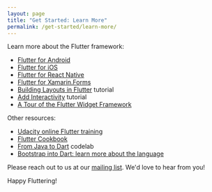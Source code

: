 ```yaml
---
layout: page
title: "Get Started: Learn More"
permalink: /get-started/learn-more/
---
```


Learn more about the Flutter framework:

* [Flutter for Android](/flutter-for-android/)
* [Flutter for iOS](/flutter-for-ios/)
* [Flutter for React Native](/flutter-for-react-native/)
* [Flutter for Xamarin.Forms](/flutter-for-xamarin-forms/)
* [Building Layouts in Flutter](/tutorials/layout/) tutorial
* [Add Interactivity](/tutorials/interactive/) tutorial
* [A Tour of the Flutter Widget Framework](/widgets-intro/)

Other resources:

* [Udacity online Flutter training](https://www.udacity.com/course/build-native-mobile-apps-with-flutter--ud905)
* [Flutter Cookbook](/cookbook/)
* [From Java to Dart](https://codelabs.developers.google.com/codelabs/from-java-to-dart/#0) codelab
* [Bootstrap into Dart: learn more about the language](/bootstrap-into-dart/)

Please reach out to us at our [mailing list][]. We'd love to hear from you!

Happy Fluttering!

[mailing list]: mailto:{{site.email}}
